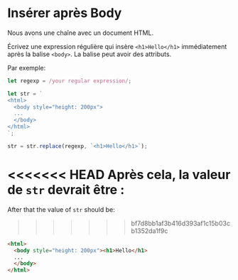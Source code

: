 # Insérer après Body

Nous avons une chaîne avec un document HTML.

Écrivez une expression régulière qui insère `<h1>Hello</h1>` immédiatement après la balise `<body>`. La balise peut avoir des attributs.

Par exemple:

```js
let regexp = /your regular expression/;

let str = `
<html>
  <body style="height: 200px">
  ...
  </body>
</html>
`;

str = str.replace(regexp, `<h1>Hello</h1>`);
```

<<<<<<< HEAD
Après cela, la valeur de `str` devrait être :
=======
After that the value of `str` should be:

>>>>>>> bf7d8bb1af3b416d393af1c15b03cb1352da1f9c
```html
<html>
  <body style="height: 200px"><h1>Hello</h1>
  ...
  </body>
</html>
```
